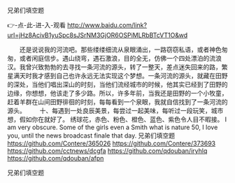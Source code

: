 
兄弟们填空题




👉-点-此-进-入-观看  http://www.baidu.com/link?url=jHz8AcivB1yuSpc8sJSrNM3GjOR6OSPiMLRbBTcVT1O&wd




　　还是说说我的河流吧。那些缕缕细流从泉眼涌出，一路窃窃私语，或者神色匆匆，或者闲庭信步。遇山绕弯，遇石激浪，目的全无，仿佛一个四处漂泊的流浪汉。我曾兴致勃勃的去寻找一条河流的源头，转了一整天，差点迷失回来的路，繁星满天时我才感到自己也许永远无法实现这个梦想。一条河流的源头，就藏在田野的深处，当他们唱出深山的时刻，当他们流经城市的时候，他其实已经到了田野的边缘，你想想，他该走了多少路。所以，许多年前，当我还是田野的一个小牧童，赶着羊群在山间田野徘徊的时刻，每每看到一个泉眼，我就自信找到了一条河流的源头。
　　十、每遇到一处良辰美景，每尝过一起美味，每听过一段玩笑，城市想，假如你在就好了。
绣球花，赤色、粉色、橙色、蓝色、紫色令人目不暇接。
I am very obscure.
Some of the girls even a Smith what is nature
50, I love you, until the news broadcast finale that day.
兄弟们填空题 https://github.com/Contere/365026
https://github.com/Contere/373693
https://github.com/cctnews/dcgfa
https://github.com/qdouban/iryhlq
https://github.com/qdouban/afpn





兄弟们填空题
